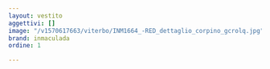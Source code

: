 ```yaml
---
layout: vestito
aggettivi: []
image: "/v1570617663/viterbo/INM1664_-RED_dettaglio_corpino_gcrolq.jpg"
brand: inmaculada
ordine: 1

---
```

